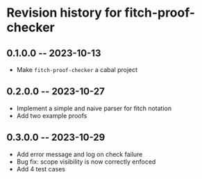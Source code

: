 # Revision history for fitch-proof-checker

## 0.1.0.0 -- 2023-10-13

* Make `fitch-proof-checker` a cabal project

## 0.2.0.0 -- 2023-10-27

* Implement a simple and naive parser for fitch notation
* Add two example proofs

## 0.3.0.0 -- 2023-10-29

* Add error message and log on check failure
* Bug fix: scope visibility is now correctly enfoced
* Add 4 test cases
